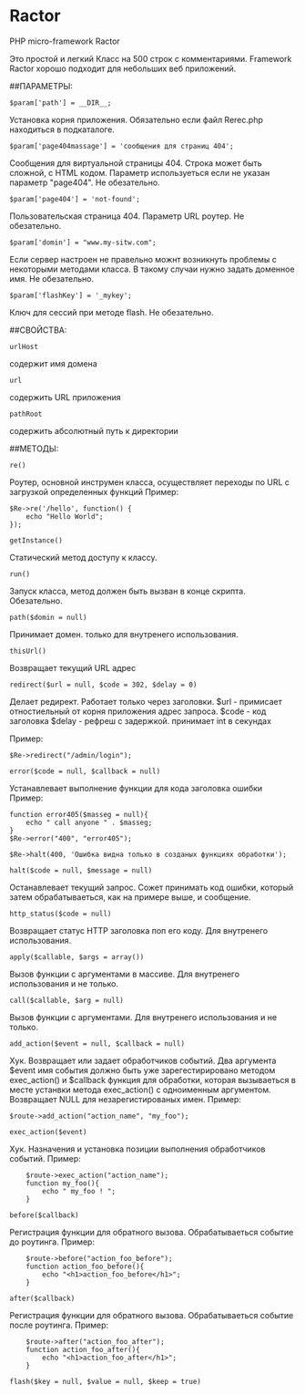 Ractor
======

PHP micro-framework Ractor

Это простой и легкий Класс на 500 строк с комментариями. Framework Ractor хорошо подходит для небольших веб приложений.


##ПАРАМЕТРЫ:


```
$param['path'] = __DIR__;
```
Установка корня приложения. Обязательно если файл Rerec.php находиться в подкаталоге. 
    
```
$param['page404massage'] = 'сообщения для страниц 404';
```
Сообщения для виртуальной страницы 404. Строка может быть сложной, с HTML кодом. Параметр используеться если не указан параметр "page404". Не обезательно.

```
$param['page404'] = 'not-found';
```
Пользовательская страница 404. Параметр URL роутер. Не обезательно.
    
```
$param['domin'] = "www.my-sitw.com";
```
Если сервер настроен не правельно можнт возникнуть проблемы с некоторыми методами класса. 
В такому случаи нужно задать доменное имя. Не обезательно.
    
```
$param['flashKey'] = '_mykey';
```
Ключ для сессий при методе flash. Не обезательно.

    

##СВОЙСТВА:

```
urlHost 
```
содержит имя домена

```
url
```
содержить URL приложения
    
```
pathRoot
```
содержить абсолютный путь к директории
    
    
##МЕТОДЫ:

```
re()
```
Роутер, основной инструмен класса, осуществляет переходы по URL с загрузкой определенных функций
Пример:
```
$Re->re('/hello', function() {
    echo "Hello World";
});
```

```
getInstance()
```
Статический метод доступу к классу.

```
run()
```
Запуск класса, метод должен быть вызван в конце скрипта. Обезательно.

```
path($domin = null)
```
Принимает домен. только для внутренего использования.

```
thisUrl()
```
Возвращает текущий URL адрес

```
redirect($url = null, $code = 302, $delay = 0)
```

Делает редирект. Работает только через заголовки.
    $url    - примисает отностиельный от корня приложения адрес запроса. 
    $code   - код заголовка
    $delay  - рефреш с задержкой. принимает int в секундах
    
Пример:
```
$Re->redirect("/admin/login");
```

```
error($code = null, $callback = null)
```
Устанавлевает выполнение функции для кода заголовка ошибки
Пример:
```
function error405($masseg = null){
    echo " call anyone " . $masseg;
}
$Re->error("400", "error405");

$Re->halt(400, 'Ошибка видна только в созданых функциях обработки');
```

```
halt($code = null, $message = null)
```
Останавлевает текущий запрос. Сожет принимать код ошибки, который затем обрабатываеться, как на примере выше, и сообщение.

```
http_status($code = null)
```
Возвращает статус HTTP заголовка поп его коду. Для внутренего использования.

``` 
apply($callable, $args = array())
```
Вызов функции с аргументами в массиве. Для внутренего использования и не только.

```
call($callable, $arg = null)
```
Вызов функции с аргументами. Для внутренего использования и не только.

```
add_action($event = null, $callback = null)
```
Хук. Возвращает или задает обработчиков событий. Два аргумента $event имя события должно быть уже зарегестирировано методом exec_action()
и $callback функция для обработки, которая вызываеться в месте устанвки метода exec_action() с одноименным аргументом.
Возвращает NULL для незарегистированых имен.
Пример:
```
$route->add_action("action_name", "my_foo");
```

```
exec_action($event)
```
Хук. Назначения и установка позиции выполнения обработчиков событий.
Пример:
```
    $route->exec_action("action_name");
    function my_foo(){
        echo " my_foo ! ";
    }
```

```
before($callback)
```
Регистрация функции для обратного вызова. Обрабатываеться событие до роутинга.
Пример:
```
    $route->before("action_foo_before");
    function action_foo_before(){
        echo "<h1>action_foo_before</h1>";
    }
```

```
after($callback)
```
Регистрация функции для обратного вызова. Обрабатываеться событие после роутинга.
Пример:
```
    $route->after("action_foo_after");
    function action_foo_after(){
        echo "<h1>action_foo_after</h1>";
    }

flash($key = null, $value = null, $keep = true)
```



